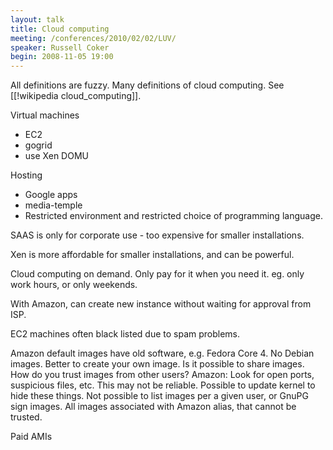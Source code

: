 ```yaml
---
layout: talk
title: Cloud computing
meeting: /conferences/2010/02/02/LUV/
speaker: Russell Coker
begin: 2008-11-05 19:00
---
```

All definitions are fuzzy. Many definitions of cloud computing. See [[!wikipedia cloud_computing]].

Virtual machines

* EC2
* gogrid
* use Xen DOMU

Hosting

* Google apps
* media-temple
* Restricted environment and restricted choice of programming language.

SAAS is only for corporate use - too expensive for smaller installations.

Xen is more affordable for smaller installations, and can be powerful.

Cloud computing on demand. Only pay for it when you need it. eg. only work hours,
or only weekends.

With Amazon, can create new instance without waiting for approval from ISP.

EC2 machines often black listed due to spam problems.

Amazon default images have old software, e.g. Fedora Core 4. No Debian images.
Better to create your own image. Is it possible to share images. How do you trust
images from other users? Amazon: Look for open ports, suspicious files, etc.
This may not be reliable. Possible to update kernel to hide these things. Not possible
to list images per a given user, or GnuPG sign images. All images associated
with Amazon alias, that cannot be trusted.

Paid AMIs
